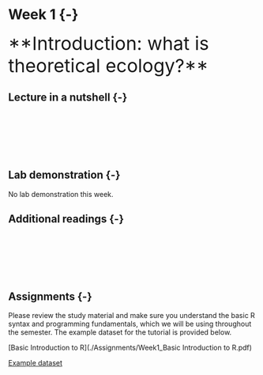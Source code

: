 # Week 1 {-} 
<div style = "font-size: 28pt"> **Introduction: what is theoretical ecology?**</div>

## Lecture in a nutshell {-}

<br>
<br>
<br>
<br>
<br>

## Lab demonstration {-}

No lab demonstration this week.

## Additional readings {-}

<br>
<br>
<br>
<br>
<br>

## Assignments {-}

Please review the study material and make sure you understand the basic R syntax and programming fundamentals, which we will be using throughout the semester. The example dataset for the tutorial is provided below. 

[Basic Introduction to R](./Assignments/Week1_Basic Introduction to R.pdf)

[Example dataset](./Assignments/example_dat.txt)

<br>





